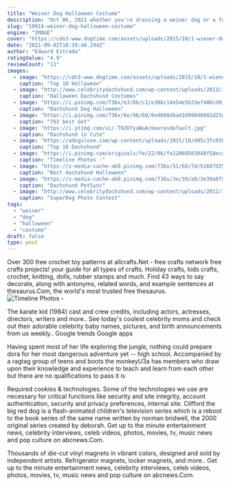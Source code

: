 ```yaml
---
title: "Weiner Dog Halloween Costume"
description: "Oct 06, 2021 whether you're dressing a weiner dog or a full grown doodle, we've collected some of the most creative costumes for winning first prize this halloween. As an affiliate of amazon,"
slug: "19916-weiner-dog-halloween-costume"
engine: "IMAGE"
cover: "https://cdn3-www.dogtime.com/assets/uploads/2015/10/1-wiener-dog-elvis.png"
date: "2021-09-02T18:39:40.294Z"
author: "Edward Estrada"
ratingValue: "4.9"
reviewCount: "11"
images:
  - image: "https://cdn3-www.dogtime.com/assets/uploads/2015/10/1-wiener-dog-elvis.png"
    caption: "Top 10 Halloween"
  - image: "http://www.celebritydachshund.com/wp-content/uploads/2013/11/bat-dog-halloween-costume.jpg"
    caption: "Halloween Dachshund Costumes"
  - image: "https://i.pinimg.com/736x/e3/0b/c1/e30bc14e54e5b33ef406cd91118e3a6e.jpg"
    caption: "Dachshund Dog Halloween"
  - image: "https://i.pinimg.com/736x/6e/96/60/6e9660dbad1099040081d25deaf83f10--dachshund-costume-dog-halloween-costumes.jpg"
    caption: "763 best Get"
  - image: "https://i.ytimg.com/vi/-T92DTyaWuA/maxresdefault.jpg"
    caption: "Dachshund in Cute"
  - image: "https://adogslove.com/wp-content/uploads/2015/10/d85c3fc056c043f867cdd5b324b81a25.jpg"
    caption: "Top 10 Dachshund"
  - image: "https://i.pinimg.com/originals/fe/22/06/fe220605d3048f58ecac506bd47de1be.jpg"
    caption: "Timeline Photos -"
  - image: "https://s-media-cache-ak0.pinimg.com/736x/51/68/7d/51687d253d502daff4467ed9770ceae7--dachshund-halloween-costumes-dachshund-costume.jpg"
    caption: "Best dachshund Halloween"
  - image: "https://s-media-cache-ak0.pinimg.com/736x/3e/39/a8/3e39a8f905e2dd92ae2eb894ea3e44d3.jpg"
    caption: "Dachshund PetSync"
  - image: "http://www.celebritydachshund.com/wp-content/uploads/2012/12/michael-jackson-dog-costume.jpg"
    caption: "SuperDog Photo Contest"
tags:
  - "weiner"
  - "dog"
  - "halloween"
  - "costume"
draft: false
type: post
---
```


Over 300 free crochet toy patterns at allcrafts.Net - free crafts network free crafts projects! your guide for all types of crafts. Holiday crafts, kids crafts, crochet, knitting, dolls, rubber stamps and much. Find 43 ways to say decorate, along with antonyms, related words, and example sentences at thesaurus.Com, the world's most trusted free thesaurus.
![Timeline Photos -](https://i.pinimg.com/originals/fe/22/06/fe220605d3048f58ecac506bd47de1be.jpg "Timeline Photos -")

The karate kid (1984) cast and crew credits, including actors, actresses, directors, writers and more.. See today&#39;s coolest celebrity moms and check out their adorable celebrity baby names, pictures, and birth announcements from us weekly.. Google trends  Google apps
<!--inArticleAds-->

<!--galleryOne-->

Having spent most of her life exploring the jungle, nothing could prepare dora for her most dangerous adventure yet -- high school. Accompanied by a ragtag group of teens and boots the monkeyU3a has members who draw upon their knowledge and experience to teach and learn from each other but there are no qualifications to pass  it is
<!--inArticleAds-->

<!--galleryTwo-->

Required cookies & technologies. Some of the technologies we use are necessary for critical functions like security and site integrity, account authentication, security and privacy preferences, internal site. Clifford the big red dog is a flash-animated children's television series which is a reboot to the book series of the same name written by norman bridwell, the 2000 original series created by deborah. Get up to the minute entertainment news, celebrity interviews, celeb videos, photos, movies, tv, music news and pop culture on abcnews.Com.
<!--galleryThree-->

Thousands of die-cut vinyl magnets in vibrant colors, designed and sold by independent artists. Refrigerator magnets, locker magnets, and more.. Get up to the minute entertainment news, celebrity interviews, celeb videos, photos, movies, tv, music news and pop culture on abcnews.Com.